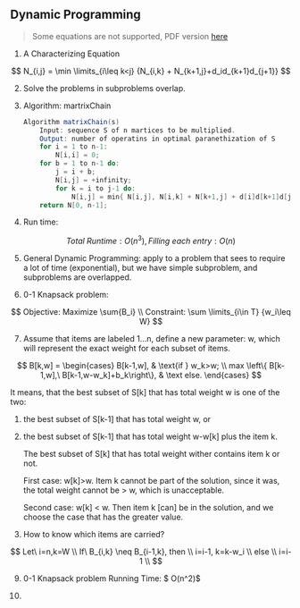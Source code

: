 ## Dynamic Programming

> Some equations are not supported, PDF version [here](https://people.umass.edu/zibinchen/pdf/dynamic.pdf)

1. A Characterizing Equation 

$$
N_{i,j} = \min \limits_{i\leq k<j} {N_{i,k} + N_{k+1,j}+d_id_{k+1}d_{j+1}}
$$

2. Solve the problems in subproblems overlap.

3. Algorithm: martrixChain

   ```java
   Algorithm matrixChain(s) 
       Input: sequence S of n martices to be multiplied.
       Output: number of operatins in optimal paranethization of S
       for i = 1 to n-1:
           N[i,i] = 0;
       for b = 1 to n-1 do:
           j = i + b;
           N[i,j] = +infinity;
           for k = i to j-1 do:
               N[i,j] = min{ N[i,j], N[i,k] + N[k+1,j] + d[i]d[k+1]d[j+1]};
       return N[0, n-1];
   ```

4. Run time:

$$
Total\ Runtime: O(n^3), Filling\ each\ entry:O(n) 
$$

5. General Dynamic Programming: apply to a problem that sees to require a lot of time (exponential), but we have simple subproblem, and subproblems are overlapped.

6. 0-1 Knapsack problem:

$$
Objective: Maximize \sum{B_i} \\
Constraint: \sum \limits_{i\in T} {w_i\leq W}
$$

7. Assume that items are labeled 1...n, define a new parameter: w, which will represent the exact weight for each subset of items. 

$$
B[k,w] = \begin{cases}
B[k-1,w], & \text{if } w_k>w; \\
max \left\{ B[k-1,w],\ B[k-1,w-w_k]+b_k\right\}, & \text else.
\end{cases}
$$

   It means, that the best subset of S\[k] that has total weight w is one of the two:

1. the best subset of S\[k-1] that has total weight w, or

2. the best subset of S\[k-1] that has total weight w-w\[k] plus the item k.

   The best subset of S\[k] that has total weight wither contains item k or not.

   First case: w\[k]>w. Item k cannot be part of the solution, since it was, the total weight cannot be > w, which is unacceptable.

   Second case: w\[k] < w. Then item k [can] be in the solution, and we choose the case that has the greater value.

3. How to know which items are carried?

$$
Let\ i=n,k=W \\
If\ B_{i,k} \neq B_{i-1,k}, then \\ 
i=i-1, k=k-w_i \\
else \\
i=i-1 \\
$$

9. 0-1 Knapsack problem Running Time: $ O(n^2)$

10. 

